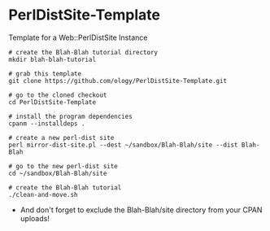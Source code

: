 # PerlDistSite-Template
Template for a Web::PerlDistSite Instance

    # create the Blah-Blah tutorial directory
    mkdir blah-blah-tutorial

    # grab this template
    git clone https://github.com/ology/PerlDistSite-Template.git

    # go to the cloned checkout
    cd PerlDistSite-Template

    # install the program dependencies
    cpanm --installdeps .

    # create a new perl-dist site
    perl mirror-dist-site.pl --dest ~/sandbox/Blah-Blah/site --dist Blah-Blah

    # go to the new perl-dist site
    cd ~/sandbox/Blah-Blah/site

    # create the Blah-Blah tutorial
    ./clean-and-move.sh

* And don't forget to exclude the Blah-Blah/site directory from your CPAN uploads!
